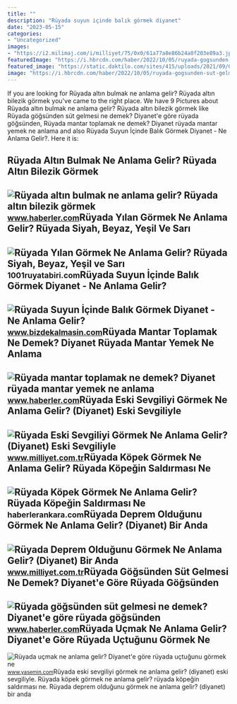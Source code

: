 ```yaml
---
title: ""
description: "Rüyada suyun i̇çinde balık görmek diyanet"
date: "2023-05-15"
categories:
- "Uncategorized"
images:
- "https://i2.milimaj.com/i/milliyet/75/0x0/61a77a8e86b24a0f203e89a3.jpg"
featuredImage: "https://i.hbrcdn.com/haber/2022/10/05/ruyada-gogsunden-sut-gelmesi-ne-anlama-gelir-15335330_6420_amp.jpg"
featured_image: "https://static.daktilo.com/sites/415/uploads/2021/09/08/ruyada-kopek-gormek-ne-anlama-gelir-neye-isarettir-6449-1631096590.jpg"
image: "https://i.hbrcdn.com/haber/2022/10/05/ruyada-gogsunden-sut-gelmesi-ne-anlama-gelir-15335330_6420_amp.jpg"
---
```


If you are looking for Rüyada altın bulmak ne anlama gelir? Rüyada altın bilezik görmek you've came to the right place. We have 9 Pictures about Rüyada altın bulmak ne anlama gelir? Rüyada altın bilezik görmek like Rüyada göğsünden süt gelmesi ne demek? Diyanet'e göre rüyada göğsünden, Rüyada mantar toplamak ne demek? Diyanet rüyada mantar yemek ne anlama and also Rüyada Suyun İçinde Balık Görmek Diyanet - Ne Anlama Gelir?. Here it is:

Rüyada Altın Bulmak Ne Anlama Gelir? Rüyada Altın Bilezik Görmek
----------------------------------------------------------------

 ![Rüyada altın bulmak ne anlama gelir? Rüyada altın bilezik görmek](https://i.hbrcdn.com/haber/2020/08/26/ruyada-altin-bulmak-ne-anlama-gelir-ruyada-altin-13540471_1424_amp.jpg) <small>www.haberler.com</small>Rüyada Yılan Görmek Ne Anlama Gelir? Rüyada Siyah, Beyaz, Yeşil Ve Sarı
-----------------------------------------------------------------------

 ![Rüyada Yılan Görmek Ne Anlama Gelir? Rüyada Siyah, Beyaz, Yeşil ve Sarı](https://1001ruyatabiri.com/wp-content/uploads/2020/12/ruyada-yilan-gormek-ne-anlama-gelir-ruyada-siyah-beyaz-yesil-ve-sari-yilan-gormenin-diyanet-tabiri.jpg) <small>1001ruyatabiri.com</small>Rüyada Suyun İçinde Balık Görmek Diyanet - Ne Anlama Gelir?
-----------------------------------------------------------

 ![Rüyada Suyun İçinde Balık Görmek Diyanet - Ne Anlama Gelir?](https://www.bizdekalmasin.com/wp-content/uploads/2023/04/Ruyada-Suyun-Icinde-Balik-Gormek-Diyanet.jpg) <small>www.bizdekalmasin.com</small>Rüyada Mantar Toplamak Ne Demek? Diyanet Rüyada Mantar Yemek Ne Anlama
----------------------------------------------------------------------

 ![Rüyada mantar toplamak ne demek? Diyanet rüyada mantar yemek ne anlama](https://i.hbrcdn.com/haber/2021/03/30/ruyada-mantar-toplamak-ne-demek-diyanet-ruyada-14030005_2795_amp.jpg) <small>www.haberler.com</small>Rüyada Eski Sevgiliyi Görmek Ne Anlama Gelir? (Diyanet) Eski Sevgiliyle
-----------------------------------------------------------------------

 ![Rüyada Eski Sevgiliyi Görmek Ne Anlama Gelir? (Diyanet) Eski Sevgiliyle](https://i2.milimaj.com/i/milliyet/75/0x0/61a7743a86b24a0f203e8929.jpg) <small>www.milliyet.com.tr</small>Rüyada Köpek Görmek Ne Anlama Gelir? Rüyada Köpeğin Saldırması Ne
-----------------------------------------------------------------

 ![Rüyada Köpek Görmek Ne Anlama Gelir? Rüyada Köpeğin Saldırması Ne](https://static.daktilo.com/sites/415/uploads/2021/09/08/ruyada-kopek-gormek-ne-anlama-gelir-neye-isarettir-6449-1631096590.jpg) <small>haberlerankara.com</small>Rüyada Deprem Olduğunu Görmek Ne Anlama Gelir? (Diyanet) Bir Anda
-----------------------------------------------------------------

 ![Rüyada Deprem Olduğunu Görmek Ne Anlama Gelir? (Diyanet) Bir Anda](https://i2.milimaj.com/i/milliyet/75/0x0/61a77a8e86b24a0f203e89a3.jpg) <small>www.milliyet.com.tr</small>Rüyada Göğsünden Süt Gelmesi Ne Demek? Diyanet'e Göre Rüyada Göğsünden
----------------------------------------------------------------------

 ![Rüyada göğsünden süt gelmesi ne demek? Diyanet'e göre rüyada göğsünden](https://i.hbrcdn.com/haber/2022/10/05/ruyada-gogsunden-sut-gelmesi-ne-anlama-gelir-15335330_6420_amp.jpg) <small>www.haberler.com</small>Rüyada Uçmak Ne Anlama Gelir? Diyanet'e Göre Rüyada Uçtuğunu Görmek Ne
----------------------------------------------------------------------

 ![Rüyada uçmak ne anlama gelir? Diyanet'e göre rüyada uçtuğunu görmek ne](https://i12.haber7.net/haber/haber7/photos/2021/16/ruyada_ucmak_ne_anlama_gelir_diyanete_gore_ruyada_uctugunu_gormek_ne_demek_ruyada_havalanmak_1619221522_3423.jpg) <small>www.yasemin.com</small>Rüyada eski sevgiliyi görmek ne anlama gelir? (diyanet) eski sevgiliyle. Rüyada köpek görmek ne anlama gelir? rüyada köpeğin saldırması ne. Rüyada deprem olduğunu görmek ne anlama gelir? (diyanet) bir anda

